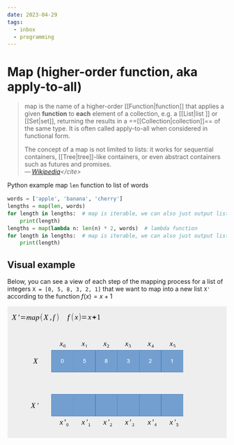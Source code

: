 ```yaml
---
date: 2023-04-29
tags:
  - inbox
  - programming
---
```


# Map (higher-order function, aka apply-to-all)

> map is the name of a higher-order [[Function|function]] that applies a given
> **function** to **each** element of a collection, e.g. a [[List|list ]] or
> [[Set|set]], returning the results in a ==[[Collection|collection]]== of the
> same type. It is often called apply-to-all when considered in functional form.
>
> The concept of a map is not limited to lists: it works for sequential
> containers, [[Tree|tree]]-like containers, or even abstract containers such as
> futures and promises.\
> — <cite>[Wikipedia](https://en.wikipedia.org/wiki/Map_\(higher-order_function\))</cite>

Python example map `len` function to list of words

```python
words = ['apple', 'banana', 'cherry']
lengths = map(len, words)
for length in lengths:  # map is iterable, we can also just output list
    print(length)
lengths = map(lambda n: len(n) * 2, words)  # lambda function
for length in lengths:  # map is iterable, we can also just output list
    print(length)
```

## Visual example

Below, you can see a view of each step of the mapping process for a list of
integers `X = [0, 5, 8, 3, 2, 1]` that we want to map into a new list `X'`
according to the function $f(x) = x + 1$

![Map function visual example](./img/map_function_visual_example.gif)
